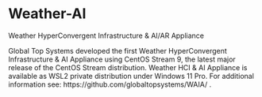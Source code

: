 # Weather-AI
<!-- wp:paragraph -->
<p>Weather HyperConvergent Infrastructure & AI/AR Appliance</p>
<!-- /wp:paragraph -->

<!-- wp:paragraph {"align":"justify"} -->
<p class="has-text-align-justify">Global Top Systems developed the first Weather HyperConvergent Infrastructure & AI Appliance using CentOS Stream 9, the latest major release of the CentOS Stream distribution. Weather HCI & AI Appliance is available as WSL2 private distribution under Windows 11 Pro. For additional information see: https://github.com/globaltopsystems/WAIA/ . </p>
<!-- /wp:paragraph -->
